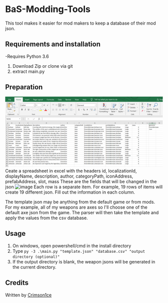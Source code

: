 # BaS-Modding-Tools
This tool makes it easier for mod makers to keep a database of their mod json. 
## Requirements and installation
-Requires Python 3.6
1. Download Zip or clone via git
2. extract main.py
## Preparation
![Database](example.PNG)
Ceate a spreadsheet in excel with the headers id, localizationId,	displayName,	description,	author,	categoryPath,	iconAddress,	prefabAddress,	slot,	mass
These are the fields that will be changed in the json
![image](https://user-images.githubusercontent.com/32655376/111513178-2255a300-8716-11eb-8b39-6f24fd0b7e21.png)
Each row is a separate item. For example, 19 rows of items will create 19 different json. Fill out the information in each column.

The template json may be anything from the default game or from mods. For my example, all of my weapons are axes so I'll choose one of  the default axe json from the game. The parser will then take the template and apply the values from the csv database.
## Usage
1. On windows, open powershell/cmd in the install directory
2. Type `py -3 .\main.py "template.json" "database.csv" "output directory (optional)"`
3. If the output directory is blank, the weapon jsons will be generated in the current directory.

## Credits
Written by [Crimson1ce](https://github.com/Crimson1ce)

